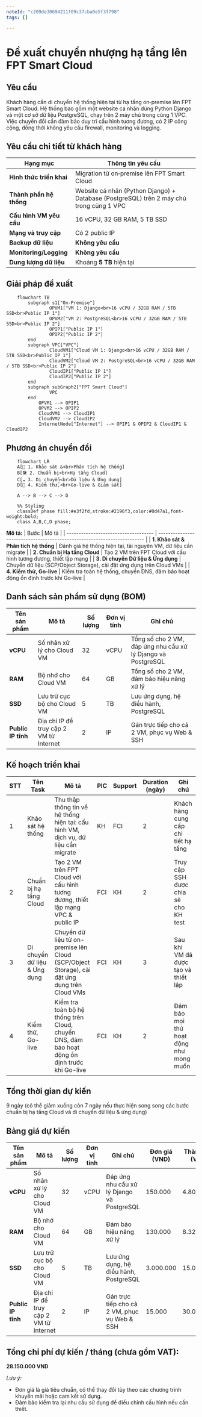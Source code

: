 ```yaml
---
noteId: "c209de30694211f09c37cba0e5f3f798"
tags: []

---
```


# Đề xuất chuyển nhượng hạ tầng lên FPT Smart Cloud

## Yêu cầu
Khách hàng cần di chuyển hệ thống hiện tại từ hạ tầng on‑premise lên FPT Smart Cloud. Hệ thống bao gồm một website cá nhân dùng Python Django và một cơ sở dữ liệu PostgreSQL, chạy trên 2 máy chủ trong cùng 1 VPC. Việc chuyển đổi cần đảm bảo duy trì cấu hình tương đương, có 2 IP công cộng, đồng thời không yêu cầu firewall, monitoring và logging.

## Yêu cầu chi tiết từ khách hàng
| Hạng mục                 | Thông tin yêu cầu                                                                   |
| ------------------------ | ----------------------------------------------------------------------------------- |
| **Hình thức triển khai** | Migration từ on‑premise lên FPT Smart Cloud                                         |
| **Thành phần hệ thống**  | Website cá nhân (Python Django) + Database (PostgreSQL) trên 2 máy chủ trong cùng 1 VPC |
| **Cấu hình VM yêu cầu**  | 16 vCPU, 32 GB RAM, 5 TB SSD                                                        |
| **Mạng và truy cập**     | Có 2 public IP                                                                       |
| **Backup dữ liệu**       | **Không yêu cầu**                                                                   |
| **Monitoring/Logging**   | **Không yêu cầu**                                                                   |
| **Dung lượng dữ liệu**   | Khoảng **5 TB** hiện tại                                                              |

## Giải pháp đề xuất
```mermaid
    flowchart TB
        subgraph s1["On-Premise"]
                OPVM1["VM 1: Django<br>16 vCPU / 32GB RAM / 5TB SSD<br>Public IP 1"]
                OPVM2["VM 2: PostgreSQL<br>16 vCPU / 32GB RAM / 5TB SSD<br>Public IP 2"]
                OPIP1["Public IP 1"]
                OPIP2["Public IP 2"]
        end
        subgraph VPC["VPC"]
                CloudVM1["Cloud VM 1: Django<br>16 vCPU / 32GB RAM / 5TB SSD<br>Public IP 1"]
                CloudVM2["Cloud VM 2: PostgreSQL<br>16 vCPU / 32GB RAM / 5TB SSD<br>Public IP 2"]
                CloudIP1["Public IP 1"]
                CloudIP2["Public IP 2"]
        end
        subgraph subGraph2["FPT Smart Cloud"]
                VPC
        end
            OPVM1 --> OPIP1
            OPVM2 --> OPIP2
            CloudVM1 --> CloudIP1
            CloudVM2 --> CloudIP2
            InternetNode["Internet"] --> OPIP1 & OPIP2 & CloudIP1 & CloudIP2
```

## Phương án chuyển đổi
```mermaid
    flowchart LR
    A[📌 1. Khảo sát &<br>Phân tích hệ thống]
    B[🛠️ 2. Chuẩn bị<br>Hạ tầng Cloud]
    C[☁️ 3. Di chuyển<br>Dữ liệu & Ứng dụng]
    D[🚀 4. Kiểm thử,<br>Go-live & Giám sát]

    A --> B --> C --> D

    %% Styling
    classDef phase fill:#e3f2fd,stroke:#2196f3,color:#0d47a1,font-weight:bold;
    class A,B,C,D phase;
```

**Mô tả:**
| Bước                                 | Mô tả                                                                    |
| ------------------------------------ | ------------------------------------------------------------------------ |
| **1. Khảo sát & Phân tích hệ thống** | Đánh giá hệ thống hiện tại, tài nguyên VM, dữ liệu cần migrate           |
| **2. Chuẩn bị Hạ tầng Cloud**        | Tạo 2 VM trên FPT Cloud với cấu hình tương đương, thiết lập mạng        |
| **3. Di chuyển Dữ liệu & Ứng dụng**  | Chuyển dữ liệu (SCP/Object Storage), cài đặt ứng dụng trên Cloud VMs    |
| **4. Kiểm thử, Go-live**  | Kiểm tra toàn hệ thống, chuyển DNS, đảm bảo hoạt động ổn định trước khi Go-live |

## Danh sách sản phẩm sử dụng (BOM)

| Tên sản phẩm             | Mô tả                                                   | Số lượng | Đơn vị tính | Ghi chú                                            |
| ------------------------ | ------------------------------------------------------- | -------- | ----------- | -------------------------------------------------- |
| **vCPU**                 | Số nhân xử lý cho Cloud VM                              | 32       | vCPU        | Tổng số cho 2 VM, đáp ứng nhu cầu xử lý Django và PostgreSQL         |
| **RAM**                  | Bộ nhớ cho Cloud VM                                     | 64       | GB          | Tổng số cho 2 VM, đảm bảo hiệu năng xử lý         |
| **SSD**                  | Lưu trữ cục bộ cho Cloud VM                             | 5        | TB          | Lưu ứng dụng, hệ điều hành, PostgreSQL             |
| **Public IP tĩnh**       | Địa chỉ IP để truy cập 2 VM từ Internet                 | 2        | IP          | Gán trực tiếp cho cả 2 VM, phục vụ Web & SSH      |

## Kế hoạch triển khai
| **STT** | **Tên Task**                     | **Mô tả**                                                                       | **PIC** | **Support** | **Duration (ngày)** | **Ghi chú**                           |
| ------- | -------------------------------- | ------------------------------------------------------------------------------- | ------- | ----------- | ------------------- | ------------------------------------- |
| 1       | Khảo sát hệ thống                | Thu thập thông tin về hệ thống hiện tại: cấu hình VM, dịch vụ, dữ liệu cần migrate  | KH      | FCI         | 2                   | Khách hàng cung cấp chi tiết hạ tầng  |
| 2       | Chuẩn bị hạ tầng Cloud           | Tạo 2 VM trên FPT Cloud với cấu hình tương đương, thiết lập mạng VPC & public IP    | FCI     | KH          | 2                   | Truy cập SSH được chia sẻ cho KH test |
| 3       | Di chuyển dữ liệu & Ứng dụng     | Chuyển dữ liệu từ on-premise lên Cloud (SCP/Object Storage), cài đặt ứng dụng trên Cloud VMs | FCI     | KH          | 3                   | Sau khi VM đã được tạo và thiết lập     |
| 4       | Kiểm thử, Go-live                | Kiểm tra toàn bộ hệ thống trên Cloud, chuyển DNS, đảm bảo hoạt động ổn định trước khi Go-live | FCI     | KH          | 2                   | Đảm bảo mọi thứ hoạt động như mong muốn   |

## Tổng thời gian dự kiến
9 ngày (có thể giảm xuống còn 7 ngày nếu thực hiện song song các bước chuẩn bị hạ tầng Cloud và di chuyển dữ liệu & ứng dụng)

## Bảng giá dự kiến

| Tên sản phẩm             | Mô tả                                                   | Số lượng | Đơn vị tính | Ghi chú                                            | Đơn giá (VND) | Thành tiền (VND) |
| ------------------------ | ------------------------------------------------------- | -------- | ----------- | -------------------------------------------------- | ------------- | ---------------- |
| **vCPU**                 | Số nhân xử lý cho Cloud VM                              | 32       | vCPU        | Đáp ứng nhu cầu xử lý Django và PostgreSQL        | 150.000       | 4.800.000        |
| **RAM**                  | Bộ nhớ cho Cloud VM                                     | 64       | GB          | Đảm bảo hiệu năng xử lý                              | 130.000       | 8.320.000        |
| **SSD**                  | Lưu trữ cục bộ cho Cloud VM                             | 5        | TB          | Lưu ứng dụng, hệ điều hành, PostgreSQL              | 3.000.000     | 15.000.000       |
| **Public IP tĩnh**       | Địa chỉ IP để truy cập 2 VM từ Internet                 | 2        | IP          | Gán trực tiếp cho cả 2 VM, phục vụ Web & SSH      | 15.000       | 30.000           |

## Tổng chi phí dự kiến / tháng (chưa gồm VAT):
**28.150.000 VND**

_Lưu ý:_
- Đơn giá là giá tiêu chuẩn, có thể thay đổi tùy theo các chương trình khuyến mãi hoặc cam kết sử dụng.
- Đảm bảo kiểm tra lại nhu cầu sử dụng để điều chỉnh cấu hình nếu cần thiết.